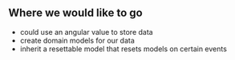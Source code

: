 ## Where we would like to go

- could use an angular value to store data
- create domain models for our data
- inherit a resettable model that resets models on certain events


